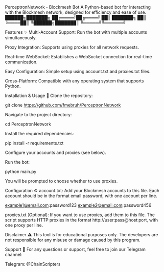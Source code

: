 PerceptronNetwork - Blockmesh Bot
A Python-based bot for interacting with the Blockmesh network, designed for efficiency and ease of use.
 ██████╗███████╗
██╔════╝██╔════╝
██║     ███████╗
██║     ╚════██║
╚██████╗███████║
 ╚═════╝╚══════╝

Features ✨
Multi-Account Support: Run the bot with multiple accounts simultaneously.

Proxy Integration: Supports using proxies for all network requests.

Real-time WebSocket: Establishes a WebSocket connection for real-time communication.

Easy Configuration: Simple setup using account.txt and proxies.txt files.

Cross-Platform: Compatible with any operating system that supports Python.

Installation & Usage 🚀
Clone the repository:

git clone https://github.com/fmebruh/PerceptronNetwork

Navigate to the project directory:

cd PerceptronNetwork

Install the required dependencies:

pip install -r requirements.txt

Configure your accounts and proxies (see below).

Run the bot:

python main.py

You will be prompted to choose whether to use proxies.

Configuration ⚙️
account.txt: Add your Blockmesh accounts to this file. Each account should be in the format email:password, with one account per line.

example1@email.com:password123
example2@email.com:password456

proxies.txt (Optional): If you want to use proxies, add them to this file. The script supports HTTP proxies in the format http://user:pass@host:port, with one proxy per line.

Disclaimer ⚠️
This tool is for educational purposes only. The developers are not responsible for any misuse or damage caused by this program.

Support 💬
For any questions or support, feel free to join our Telegram channel:

Telegram: @ChainScripters
